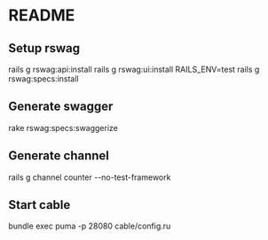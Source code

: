 # README

## Setup rswag
rails g rswag:api:install
rails g rswag:ui:install
RAILS_ENV=test rails g rswag:specs:install

## Generate swagger
rake rswag:specs:swaggerize

## Generate channel
rails g channel counter --no-test-framework

## Start cable
bundle exec puma -p 28080 cable/config.ru
